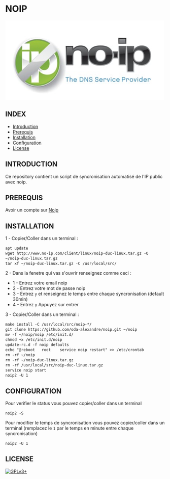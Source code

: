 # NOIP

![noip](https://raw.githubusercontent.com/oda-alexandre/noip/master/logo-noip.png)


## INDEX

- [Introduction](#INTRODUCTION)
- [Prerequis](#PREREQUIS)
- [Installation](#INSTALLATION)
- [Configuration](#CONFIGURATION)
- [License](#LICENSE)


## INTRODUCTION

Ce repository contient un script de syncronisation automatisé de l'IP public avec noip.


## PREREQUIS

Avoir un compte sur [Noip](https://www.noip.com/)


## INSTALLATION

1 - Copier/Coller dans un terminal :

```
apt update
wget http://www.no-ip.com/client/linux/noip-duc-linux.tar.gz -O ~/noip-duc-linux.tar.gz
tar xf ~/noip-duc-linux.tar.gz -C /usr/local/src/
```


2 - Dans la fenetre qui vas s'ouvrir renseignez comme ceci :

* 1 - Entrez votre email noip
* 2 - Entrez votre mot de passe noip
* 3 - Entrez `y` et renseignez le temps entre chaque syncronisation (default 30min)
* 4 - Entrez `y` Appuyez sur entrer


3 - Copier/Coller dans un terminal :

```
make install -C /usr/local/src/noip-*/
git clone https://github.com/oda-alexandre/noip.git ~/noip
mv -f ~/noip/noip /etc/init.d/
chmod +x /etc/init.d/noip
update-rc.d -f noip defaults
echo "@reboot 	root 	service noip restart" >> /etc/crontab
rm -rf ~/noip
rm -rf ~/noip-duc-linux.tar.gz
rm -rf /usr/local/src/noip-duc-linux.tar.gz
service noip start
noip2 -U 1
```


## CONFIGURATION

Pour verifier le status vous pouvez copier/coller dans un terminal

```
noip2 -S
```

Pour modifier le temps de syncronisation vous pouvez copier/coller dans un terminal (remplacez le `1` par le temps en minute entre chaque syncronisation)

```
noip2 -U 1
```


## LICENSE

[![GPLv3+](http://gplv3.fsf.org/gplv3-127x51.png)](https://github.com/oda-alexandre/noip/blob/master/LICENSE)
